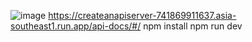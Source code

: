![image](https://github.com/user-attachments/assets/98f7cd3e-6a11-49cf-9b45-769e4f729b1d)
https://createanapiserver-741869911637.asia-southeast1.run.app/api-docs/#/
npm install 
npm run dev 
